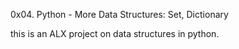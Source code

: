 0x04. Python - More Data Structures: Set, Dictionary

this is an ALX project on data structures in python.
